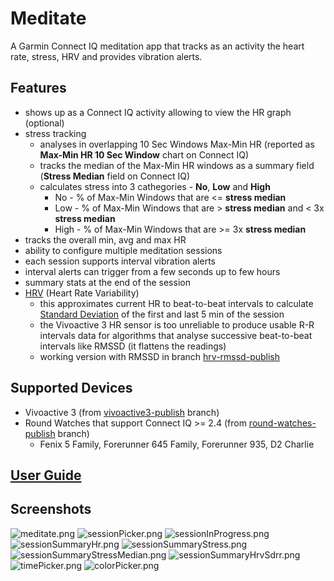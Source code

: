 # Meditate

A Garmin Connect IQ meditation app that tracks as an activity the heart rate, stress, HRV and provides vibration alerts.

## Features
- shows up as a Connect IQ activity allowing to view the HR graph (optional)
- stress tracking
  - analyses in overlapping 10 Sec Windows Max-Min HR (reported as **Max-Min HR 10 Sec Window** chart on Connect IQ)
  - tracks the median of the Max-Min HR windows as a summary field (**Stress Median** field on Connect IQ)
  - calculates stress into 3 cathegories - **No**, **Low** and **High**
    - No - % of Max-Min Windows that are <= **stress median**
    - Low - % of Max-Min Windows that are > **stress median** and < 3x **stress median**
    - High - % of Max-Min Windows that are >= 3x **stress median**
- tracks the overall min, avg and max HR
- ability to configure multiple meditation sessions
- each session supports interval vibration alerts
- interval alerts can trigger from a few seconds up to few hours
- summary stats at the end of the session
- [HRV](https://en.wikipedia.org/wiki/Heart_rate_variability) (Heart Rate Variability) 
  - this approximates current HR to beat-to-beat intervals to calculate [Standard Deviation](https://en.wikipedia.org/wiki/Standard_deviation) of the first and last 5 min of the session
  - the Vivoactive 3 HR sensor is too unreliable to produce usable R-R intervals data for algorithms that analyse successive beat-to-beat intervals like RMSSD (it flattens the readings)
  - working version with RMSSD in branch [hrv-rmssd-publish](https://github.com/vtrifonov-esfiddle/Meditate/tree/hrv-rmssd-publish/)

## Supported Devices
- Vivoactive 3 (from [vivoactive3-publish](https://github.com/vtrifonov-esfiddle/Meditate/tree/vivoactive3-publish) branch)
- Round Watches that support Connect IQ >= 2.4 (from [round-watches-publish](https://github.com/vtrifonov-esfiddle/Meditate/tree/round-watches-publish) branch)
  - Fenix 5 Family, Forerunner 645 Family, Forerunner 935, D2 Charlie

## [User Guide](UserGuide.md)

## Screenshots
![meditate.png](https://github.com/vtrifonov-esfiddle/Meditate/blob/master/screenshots/meditate.png)
![sessionPicker.png](https://github.com/vtrifonov-esfiddle/Meditate/blob/master/screenshots/sessionPicker.PNG)
![sessionInProgress.png](https://github.com/vtrifonov-esfiddle/Meditate/blob/master/screenshots/sessionInProgress.PNG)
![sessionSummaryHr.png](https://github.com/vtrifonov-esfiddle/Meditate/blob/master/screenshots/sessionSummaryHr.PNG)
![sessionSummaryStress.png](https://github.com/vtrifonov-esfiddle/Meditate/blob/master/screenshots/sessionSummaryStress.PNG)
![sessionSummaryStressMedian.png](https://github.com/vtrifonov-esfiddle/Meditate/blob/master/screenshots/sessionSummaryStressMedian.PNG)
![sessionSummaryHrvSdrr.png](https://github.com/vtrifonov-esfiddle/Meditate/blob/master/screenshots/sessionSummaryHrvSdrr.PNG)
![timePicker.png](https://github.com/vtrifonov-esfiddle/Meditate/blob/master/screenshots/timePicker.PNG)
![colorPicker.png](https://github.com/vtrifonov-esfiddle/Meditate/blob/master/screenshots/colorPicker.PNG)
